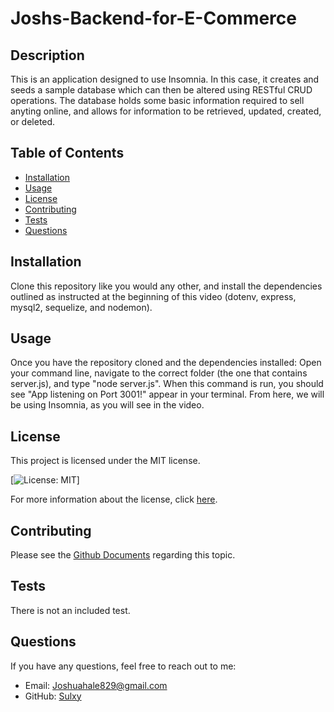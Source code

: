 # Joshs-Backend-for-E-Commerce

## Description
This is an application designed to use Insomnia. In this case, it creates and seeds a sample database which can then be altered using RESTful CRUD operations. The database holds some basic information required to sell anyting online, and allows for information to be retrieved, updated, created, or deleted. 

## Table of Contents
- [Installation](#installation)
- [Usage](#usage)
- [License](#license)
- [Contributing](#contributing)
- [Tests](#tests)
- [Questions](#questions)

## Installation
Clone this repository like you would any other, and install the dependencies outlined as instructed at the beginning of this video (dotenv, express, mysql2, sequelize, and nodemon).

## Usage
Once you have the repository cloned and the dependencies installed: Open your command line, navigate to the correct folder (the one that contains server.js), and type "node server.js". When this command is run, you should see "App listening on Port 3001!" appear in your terminal. From here, we will be using Insomnia, as you will see in the video. 

## License
This project is licensed under the MIT license.

[![License: MIT](https://img.shields.io/badge/License-MIT-yellow.svg)]

For more information about the license, click [here](https://opensource.org/licenses/MIT).

## Contributing
Please see the [Github Documents](https://docs.github.com/en/get-started/exploring-projects-on-github/contributing-to-a-project) regarding this topic. 

## Tests
There is not an included test. 

## Questions
If you have any questions, feel free to reach out to me:
- Email: Joshuahale829@gmail.com
- GitHub: [Sulxy](https://github.com/Sulxy)
